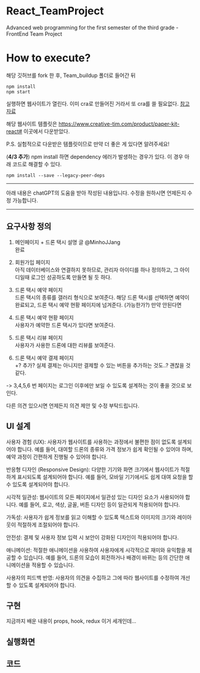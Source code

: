 # React_TeamProject

Advanced web programming for the first semester of the third grade - FrontEnd Team Project

# How to execute?

해당 깃허브를 fork 한 후, Team_buildup 폴더로 들어간 뒤

```
npm install
npm start
```

실행하면 웹사이트가 열린다. 이미 cra로 만들어진 거라서 또 cra를 쓸 필요없다.
[참고자료](https://demos.creative-tim.com/paper-kit-react/#/documentation/introduction)

해당 웹사이트 템플릿은 https://www.creative-tim.com/product/paper-kit-react#
이곳에서 다운받았다.

P.S. 실험적으로 다운받은 템플릿이므로 만약 더 좋은 게 있다면 알려주세요!

(**4/3 추가**)
npm install 하면 dependency 에러가 발생하는 경우가 있다. 이 경우 아래 코드로 해결할 수 있다.

```
npm install --save --legacy-peer-deps
```

---

아래 내용은 chatGPT의 도움을 받아 작성된 내용입니다.
수정을 원하시면 언제든지 수정 가능합니다.

---

## 요구사항 정의

1. 메인페이지 + 드론 택시 설명 글 @MinhoJJang              
   완료

2. 회원가입 페이지             
   아직 데이터베이스와 연결하지 못하므로, 관리자 아이디를 하나 정의하고, 그 아이디일때 로그인 성공하도록 만들면 될 듯 하다.

3. 드론 택시 예약 페이지              
   드론 택시의 종류를 갤러리 형식으로 보여준다.
   해당 드론 택시를 선택하면 예약이 완료되고, 드론 택시 예약 현황 페이지에 넘겨준다.
   (가능한가?)
   만약 안된다면

4. 드론 택시 예약 현황 페이지           
   사용자가 예약한 드론 택시가 있다면 보여준다.

5. 드론 택시 리뷰 페이지             
   사용자가 사용한 드론에 대한 리뷰를 보여준다.
 
6. 드론 택시 예약 결제 페이지                  
   +? 추가?
   실제 결제는 아니지만 결제할 수 있는 버튼을 추가하는 것도..? 괜찮을 것 같다.

-> 3,4,5,6 번 페이지는 로그인 이후에만 보일 수 있도록 설계하는 것이 좋을 것으로 보인다.

다른 의견 있으시면 언제든지 의견 제안 및 수정 부탁드립니다.

## UI 설계

사용자 경험 (UX): 사용자가 웹사이트를 사용하는 과정에서 불편한 점이 없도록 설계되어야 합니다. 예를 들어, 대여할 드론의 종류와 가격 정보가 쉽게 확인될 수 있어야 하며, 예약 과정이 간편하게 진행될 수 있어야 합니다.

반응형 디자인 (Responsive Design): 다양한 기기와 화면 크기에서 웹사이트가 적절하게 표시되도록 설계되어야 합니다. 예를 들어, 모바일 기기에서도 쉽게 대여 요청을 할 수 있도록 설계되어야 합니다.

시각적 일관성: 웹사이트의 모든 페이지에서 일관성 있는 디자인 요소가 사용되어야 합니다. 예를 들어, 로고, 색상, 글꼴, 버튼 디자인 등이 일관되게 적용되어야 합니다.

가독성: 사용자가 쉽게 정보를 읽고 이해할 수 있도록 텍스트와 이미지의 크기와 레이아웃이 적절하게 조절되어야 합니다.

안전성: 결제 및 사용자 정보 입력 시 보안이 강화된 디자인이 적용되어야 합니다.

애니메이션: 적절한 애니메이션을 사용하여 사용자에게 시각적으로 재미와 유익함을 제공할 수 있습니다. 예를 들어, 드론의 모습이 회전하거나 배경이 바뀌는 등의 간단한 애니메이션을 적용할 수 있습니다.

사용자의 피드백 반영: 사용자의 의견을 수집하고 그에 따라 웹사이트를 수정하여 개선할 수 있도록 설계되어야 합니다.

## 구현

지금까지 배운 내용이
props, hook, redux 이거 세개인데...

## 실행화면

## 코드
